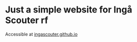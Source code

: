 # Just a simple website for Ingå Scouter rf
Accessible at [ingascouter.github.io](https://ingascouter.github.io)
